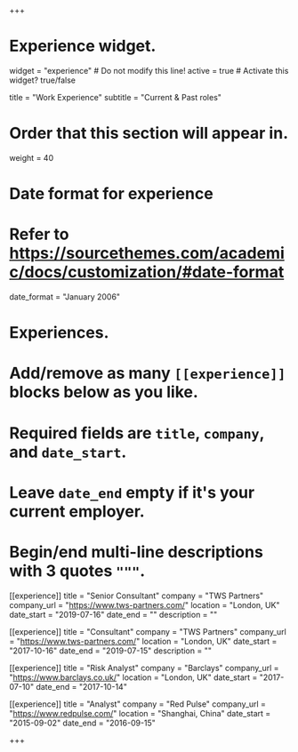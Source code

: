 +++
# Experience widget.
widget = "experience"  # Do not modify this line!
active = true  # Activate this widget? true/false

title = "Work Experience"
subtitle = "Current & Past roles"

# Order that this section will appear in.
weight = 40

# Date format for experience
#   Refer to https://sourcethemes.com/academic/docs/customization/#date-format
date_format = "January 2006"

# Experiences.
#   Add/remove as many `[[experience]]` blocks below as you like.
#   Required fields are `title`, `company`, and `date_start`.
#   Leave `date_end` empty if it's your current employer.
#   Begin/end multi-line descriptions with 3 quotes `"""`.

[[experience]]
  title = "Senior Consultant"
  company = "TWS Partners"
  company_url = "https://www.tws-partners.com/"
  location = "London, UK"
  date_start = "2019-07-16"
  date_end = ""
  description = ""

[[experience]]
  title = "Consultant"
  company = "TWS Partners"
  company_url = "https://www.tws-partners.com/"
  location = "London, UK"
  date_start = "2017-10-16"
  date_end = "2019-07-15"
  description = ""

[[experience]]
  title = "Risk Analyst"
  company = "Barclays"
  company_url = "https://www.barclays.co.uk/"
  location = "London, UK"
  date_start = "2017-07-10"
  date_end = "2017-10-14"

[[experience]]
  title = "Analyst"
  company = "Red Pulse"
  company_url = "https://www.redpulse.com/"
  location = "Shanghai, China"
  date_start = "2015-09-02"
  date_end = "2016-09-15"

+++
